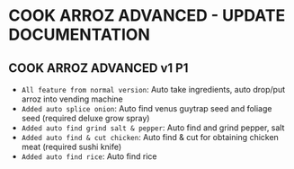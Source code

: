 # COOK ARROZ ADVANCED - UPDATE DOCUMENTATION

## COOK ARROZ ADVANCED v1 P1
* `All feature from normal version`: Auto take ingredients, auto drop/put arroz into vending machine
* `Added auto splice onion`: Auto find venus guytrap seed and foliage seed (required deluxe grow spray) 
* `Added auto find grind salt & pepper`: Auto find and grind pepper, salt
* `Added auto find & cut chicken`: Auto find & cut for obtaining chicken meat (required sushi knife) 
* `Added auto find rice`: Auto find rice


